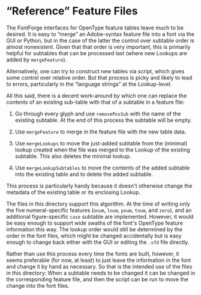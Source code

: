 # “Reference” Feature Files

The FontForge interfaces for OpenType feature tables leave much to be
desired. It is easy to “merge” an Adobe-syntax feature file into a 
font via the GUI or Python, but in the case of the latter the control
over subtable order is almost nonexistent. Given that that order is
very important, this is primarily helpful for subtables that can be
processed last (where new Lookups are added by `mergeFeature`). 

Alternatively, one can try to construct new tables via script, which gives some
control over relative order. But that process is picky and likely to lead to
errors, particularly in the “language strings” at the Lookup-level.

All this said, there is a decent work-around by which one can replace the
contents of an existing sub-table with that of a subtable in a feature file:

1. Go through every glyph and use `removePosSub` with the name of the existing
   subtable. At the end of this process the subtable will be empty.

2. Use `mergeFeature` to merge in the feature file with the new table data.

3. Use `mergeLookups` to move the just-added subtable from the (minimal) lookup
   created when the file was merged to the Lookup of the existing subtable.
   This also deletes the minimal lookup.

4. Use `mergeLookupSubtables` to move the contents of the added subtable into
   the existing table and to delete the added subtable.

This process is particularly handy because it doesn't otherwise change the
metadata of the existing table or its enclosing Lookup. 

The files in this directory support this algorithm. At the time of writing only
the five numeral-specific features (`onum`, `lnum`, `pnum`, `tnum`, and
`zero`), and an additional figure-specific `case` subtable are implemented.
However, it would be easy enough to support wide swaths of the font's OpenType
feature information this way. The lookup order would still be determined by the
order in the font files, which might be changed accidentally but is easy enough
to change back either with the GUI or editing the `.sfd` file directly.

Rather than use this process every time the fonts are built, however, it
seems preferable (for now, at least) to just leave the information in the
font and change it by hand as necessary. So that is the intended use of the
files in this directory: When a subtable needs to be changed it can be changed
in the corresponding feature file, and then the script can be run to move the
change into the font files.
